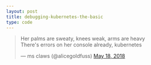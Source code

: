 ```yaml
---
layout: post
title: debugging-kubernetes-the-basic
type: code
---
```



<blockquote class="twitter-tweet" data-lang="en"><p lang="en" dir="ltr">Her palms are sweaty, knees weak, arms are heavy <br>There&#39;s errors on her console already, kubernetes</p>&mdash; ms claws (@alicegoldfuss) <a href="https://twitter.com/alicegoldfuss/status/997268087429713922?ref_src=twsrc%5Etfw">May 18, 2018</a></blockquote>
<script async src="https://platform.twitter.com/widgets.js" charset="utf-8"></script>

